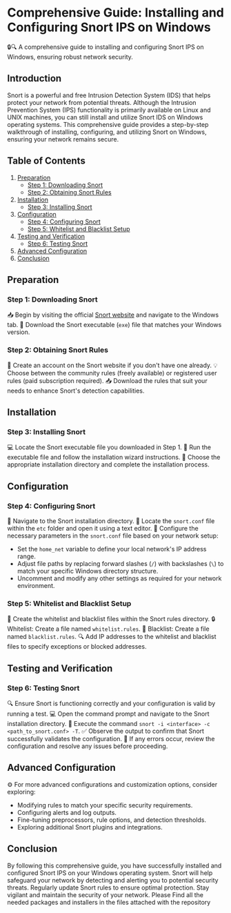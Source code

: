 # Comprehensive Guide: Installing and Configuring Snort IPS on Windows

🔒🔍 A comprehensive guide to installing and configuring Snort IPS on Windows, ensuring robust network security.

## Introduction
Snort is a powerful and free Intrusion Detection System (IDS) that helps protect your network from potential threats. Although the Intrusion Prevention System (IPS) functionality is primarily available on Linux and UNIX machines, you can still install and utilize Snort IDS on Windows operating systems. This comprehensive guide provides a step-by-step walkthrough of installing, configuring, and utilizing Snort on Windows, ensuring your network remains secure.

## Table of Contents
1. [Preparation](#preparation)
    - [Step 1: Downloading Snort](#step-1-downloading-snort)
    - [Step 2: Obtaining Snort Rules](#step-2-obtaining-snort-rules)
2. [Installation](#installation)
    - [Step 3: Installing Snort](#step-3-installing-snort)
3. [Configuration](#configuration)
    - [Step 4: Configuring Snort](#step-4-configuring-snort)
    - [Step 5: Whitelist and Blacklist Setup](#step-5-whitelist-and-blacklist-setup)
4. [Testing and Verification](#testing-and-verification)
    - [Step 6: Testing Snort](#step-6-testing-snort)
5. [Advanced Configuration](#advanced-configuration)
6. [Conclusion](#conclusion)

## Preparation <a name="preparation"></a>

### Step 1: Downloading Snort <a name="step-1-downloading-snort"></a>
📥 Begin by visiting the official [Snort website](https://www.snort.org/) and navigate to the Windows tab.
🔽 Download the Snort executable (`exe`) file that matches your Windows version.

### Step 2: Obtaining Snort Rules <a name="step-2-obtaining-snort-rules"></a>
🔐 Create an account on the Snort website if you don't have one already.
💡 Choose between the community rules (freely available) or registered user rules (paid subscription required).
📥 Download the rules that suit your needs to enhance Snort's detection capabilities.

## Installation <a name="installation"></a>

### Step 3: Installing Snort <a name="step-3-installing-snort"></a>
💻 Locate the Snort executable file you downloaded in Step 1.
📝 Run the executable file and follow the installation wizard instructions.
📁 Choose the appropriate installation directory and complete the installation process.

## Configuration <a name="configuration"></a>

### Step 4: Configuring Snort <a name="step-4-configuring-snort"></a>
📂 Navigate to the Snort installation directory.
📝 Locate the `snort.conf` file within the `etc` folder and open it using a text editor.
🔁 Configure the necessary parameters in the `snort.conf` file based on your network setup:
   - Set the `home_net` variable to define your local network's IP address range.
   - Adjust file paths by replacing forward slashes (`/`) with backslashes (`\`) to match your specific Windows directory structure.
   - Uncomment and modify any other settings as required for your network environment.

### Step 5: Whitelist and Blacklist Setup <a name="step-5-whitelist-and-blacklist-setup"></a>
📝 Create the whitelist and blacklist files within the Snort rules directory.
🔒 Whitelist: Create a file named `whitelist.rules`.
🚫 Blacklist: Create a file named `blacklist.rules`.
🔍 Add IP addresses to the whitelist and blacklist files to specify exceptions or blocked addresses.

## Testing and Verification <a name="testing-and-verification"></a>

### Step 6: Testing Snort <a name="step-6-testing-snort"></a>
🔍 Ensure Snort is functioning correctly and your configuration is valid by running a test.
💻 Open the command prompt and navigate to the Snort installation directory.
📝 Execute the command `snort -i <interface> -c <path_to_snort.conf> -T`.
✅ Observe the output to confirm that Snort successfully validates the configuration.
🔁 If any errors occur, review the configuration and resolve any issues before proceeding.

## Advanced Configuration <a name="advanced-configuration"></a>
⚙️ For more advanced configurations and customization options, consider exploring:
- Modifying rules to match your specific security requirements.
- Configuring alerts and log outputs.
- Fine-tuning preprocessors, rule options, and detection thresholds.
- Exploring additional Snort plugins and integrations.

## Conclusion <a name="conclusion"></a>
By following this comprehensive guide, you have successfully installed and configured Snort IPS on your Windows operating system. Snort will help safeguard your network by detecting and alerting you to potential security threats. Regularly update Snort rules to ensure optimal protection. Stay vigilant and maintain the security of your network. Please Find all the needed packages and installers in the files attached with the repository 
